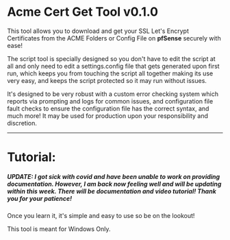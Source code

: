 # Acme Cert Get Tool v0.1.0

This tool allows you to download and get your SSL Let's Encrypt Certificates from the ACME Folders or Config File on **pfSense** securely with ease!

The script tool is specially designed so you don't have to edit the script at all and only need to edit a settings.config file that gets generated upon first run, which keeps you from touching the script all together making its use very easy, and keeps the script protected so it may run without issues.

It's designed to be very robust with a custom error checking system which reports via prompting and logs for common issues, and configuration file fault checks to ensure the configuration file has the correct syntax, and much more! It may be used for production upon your responsibility and discretion. 
___

# Tutorial:

##### UPDATE: I got sick with covid and have been unable to work on providing documentation. However, I am back now feeling well and will be updating within this week. There will be documentation and video tutorial! Thank you for your patience!

Once you learn it, it's simple and easy to use so be on the lookout!

This tool is meant for Windows Only.